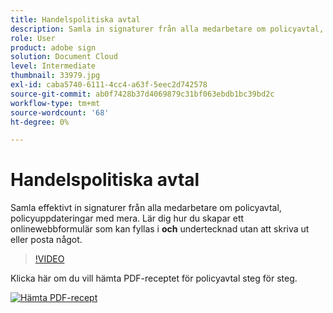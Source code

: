 ```yaml
---
title: Handelspolitiska avtal
description: Samla in signaturer från alla medarbetare om policyavtal, uppdateringar med mera
role: User
product: adobe sign
solution: Document Cloud
level: Intermediate
thumbnail: 33979.jpg
exl-id: caba5740-6111-4cc4-a63f-5eec2d742578
source-git-commit: ab0f7428b37d4069879c31bf063ebdb1bc39bd2c
workflow-type: tm+mt
source-wordcount: '68'
ht-degree: 0%

---
```


# Handelspolitiska avtal

Samla effektivt in signaturer från alla medarbetare om policyavtal, policyuppdateringar med mera. Lär dig hur du skapar ett onlinewebbformulär som kan fyllas i **och** undertecknad utan att skriva ut eller posta något.

>[!VIDEO](https://video.tv.adobe.com/v/33979?hidetitle=true)

Klicka här om du vill hämta PDF-receptet för policyavtal steg för steg.

[![Hämta PDF-recept](../assets/acrobat_PDF_96.png)](../assets/adobe-sign_set_up_a_web_form_use_case.pdf)
